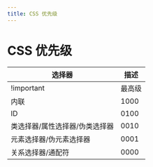 ```yaml
---
title: CSS 优先级
---
```


# CSS 优先级

| 选择器                         | 描述   |
| ------------------------------ | ------ |
| !important                     | 最高级 |
| 内联                           | 1000   |
| ID                             | 0100   |
| 类选择器/属性选择器/伪类选择器 | 0010   |
| 元素选择器/伪元素选择器        | 0001   |
| 关系选择器/通配符              | 0000   |
